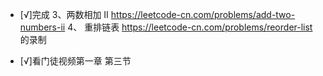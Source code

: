 - [√]完成 3、两数相加 II https://leetcode-cn.com/problems/add-two-numbers-ii
  4、 重排链表 https://leetcode-cn.com/problems/reorder-list 的录制

- [√]看门徒视频第一章 第三节
